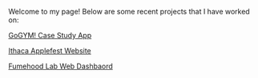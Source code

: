 Welcome to my page! Below are some recent projects that I have worked on:

<a href="https://www.figma.com/proto/RPL6KTjub8lAJ63H5P8i4k/GoGYM!-Case-Study?page-id=0%3A1&node-id=1-13&starting-point-node-id=1%3A13">GoGYM! Case Study App</a>

<a href="https://cornell-info1300-2023fa.github.io/Ithaca-Applefest/index.html">Ithaca Applefest Website</a>


<a href="https://github.com/reinw482/Fumehood-Dashboard">Fumehood Lab Web Dashbaord</a>

